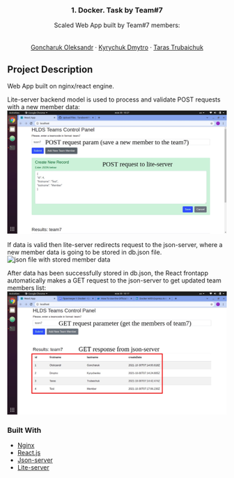 <div id="top"></div>
<!-- PROJECT LOGO -->
<br />
<div align="center">
  <h3 align="center">1. Docker. Task by Team#7</h3>

  <p align="center">
    Scaled Web App built by Team#7 members:
    <br />
    <br />
    <br />
    <a href="">Goncharuk Oleksandr</a>
    ·
    <a href="">Kyrychuk Dmytro</a>
    ·
    <a href="">Taras Trubaichuk</a>
  </p>
</div>


<!-- PROJECT Description -->
## Project Description

Web App built on nginx/react engine.

Lite-server backend model is used to process and validate POST requests with a new member data:
![Data in json format that is going to be POSTed to the lite-server backend model](new_entity.jpg?raw=true "new_entity")

If data is valid then lite-server redirects request to the json-server, where a new member data is going to be stored in db.json file.
![json file with stored member data](db_json.png?raw=true "db.json")

After data has been successfully stored in db.json, the React frontapp automatically makes a GET request to the json-server to get updated team members list:
![GET response data is rendered in the page](result.jpg?raw=true "result")



### Built With

* [Nginx](https://nextjs.org/)
* [React.js](https://reactjs.org/)
* [Json-server](https://vuejs.org/)
* [Lite-server](https://angular.io/)
